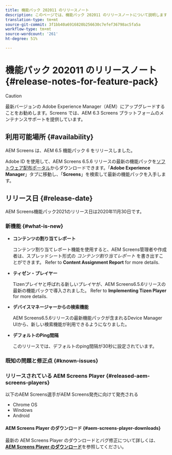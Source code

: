 ```yaml
---
title: 機能パック 202011 のリリースノート
description: このページでは、機能パック 202011 のリリースノートについて説明します。
translation-type: tm+mt
source-git-commit: 3f1bb40a6916820b256630c7efef36798ac5fa5a
workflow-type: tm+mt
source-wordcount: '261'
ht-degree: 51%

---
```



# 機能パック 202011 のリリースノート {#release-notes-for-feature-pack}

>[!CAUTION]
>最新バージョンの Adobe Experience Manager（AEM）にアップグレードすることをお勧めします。Screens では、AEM 6.3 Screens プラットフォームのメンテナンスサポートを提供しています。

## 利用可能場所 {#availability}

AEM Screens は、AEM 6.5 機能パック 6 をリリースしました。

Adobe ID を使用して、AEM Screens 6.5.6 リリースの最新の機能パックを[ソフトウェア配布ポータル](https://experience.adobe.com/#/downloads/content/software-distribution/en/aem.html)からダウンロードできます。「**Adobe Experience Manager**」タブに移動し、「**Screens**」を検索して最新の機能パックを入手します。

## リリース日 {#release-date}

AEM Screens機能パック2021のリリース日は2020年11月30日です。

### 新機能 {#what-is-new}

* **コンテンツの割り当てレポート**

   コンテンツ割り当てレポート機能を使用すると、AEM Screens管理者や作成者は、スプレッドシート形式の *コンテンツ割り当てレポート* を書き出すことができます。
Refer to **Content Assignment Report** for more details.


* **ティゼン・プレイヤー**

   Tizenプレイヤと呼ばれる新しいプレイヤが、AEM Screens6.5.6リリースの最新の機能パックで導入されました。
Refer to **Implementing Tizen Player** for more details.

* **デバイスマネージャーからの検索機能**

   AEM Screens6.5.6リリースの最新機能パックが含まれるDevice Manager UIから、新しい検索機能が利用できるようになりました。

* **デフォルトのPing間隔**

   このリリースでは、デフォルトのping間隔が30秒に設定されています。

### 既知の問題と修正点 {#known-issues}



### リリースされている AEM Screens Player {#released-aem-screens-players}

以下のAEM Screens選手がAEM Screens発売に向けて発売される

* Chrome OS
* Windows
* Android

#### AEM Screens Player のダウンロード {#aem-screens-player-downloads}

最新の AEM Screens Player のダウンロードとバグ修正について詳しくは、**[AEM Screens Player のダウンロード](https://download.macromedia.com/screens/index.html)**&#x200B;を参照してください。

